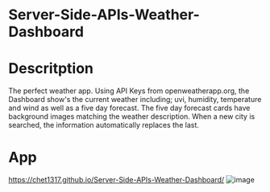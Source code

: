 # Server-Side-APIs-Weather-Dashboard

# Descritption 
The perfect weather app. Using API Keys from openweatherapp.org,
the Dashboard show's the current weather including; uvi, humidity, temperature and wind as well as a five day forecast. The five day forecast cards have background images matching the weather description. When a new city is searched, the information automatically replaces the last.

# App
https://chet1317.github.io/Server-Side-APIs-Weather-Dashboard/
![image](https://user-images.githubusercontent.com/63617922/89427559-5c36e380-d709-11ea-92d7-e2f94de246a1.png)

